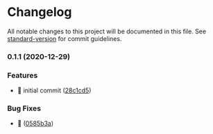# Changelog

All notable changes to this project will be documented in this file. See [standard-version](https://github.com/conventional-changelog/standard-version) for commit guidelines.

### 0.1.1 (2020-12-29)


### Features

* 🎉 initial commit ([28c1cd5](https://github.com/hqhas/next-chakra-starter/commit/28c1cd53b6f3747d68a77cb973c993686bb74651))


### Bug Fixes

* 🎨 ([0585b3a](https://github.com/hqhas/next-chakra-starter/commit/0585b3ad9719036ce821c674d018274effe3988e))
